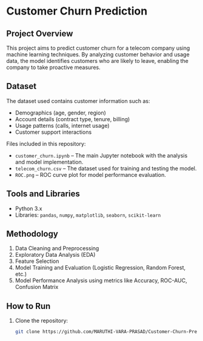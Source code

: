 # Customer Churn Prediction

## Project Overview
This project aims to predict customer churn for a telecom company using machine learning techniques. By analyzing customer behavior and usage data, the model identifies customers who are likely to leave, enabling the company to take proactive measures.

## Dataset
The dataset used contains customer information such as:
- Demographics (age, gender, region)
- Account details (contract type, tenure, billing)
- Usage patterns (calls, internet usage)
- Customer support interactions  

Files included in this repository:
- `customer_churn.ipynb` – The main Jupyter notebook with the analysis and model implementation.
- `telecom_churn.csv` – The dataset used for training and testing the model.
- `ROC.png` – ROC curve plot for model performance evaluation.

## Tools and Libraries
- Python 3.x  
- Libraries: `pandas`, `numpy`, `matplotlib`, `seaborn`, `scikit-learn`

## Methodology
1. Data Cleaning and Preprocessing  
2. Exploratory Data Analysis (EDA)  
3. Feature Selection  
4. Model Training and Evaluation (Logistic Regression, Random Forest, etc.)  
5. Model Performance Analysis using metrics like Accuracy, ROC-AUC, Confusion Matrix

## How to Run
1. Clone the repository:
   ```bash
   git clone https://github.com/MARUTHI-VARA-PRASAD/Customer-Churn-Prediction.git
